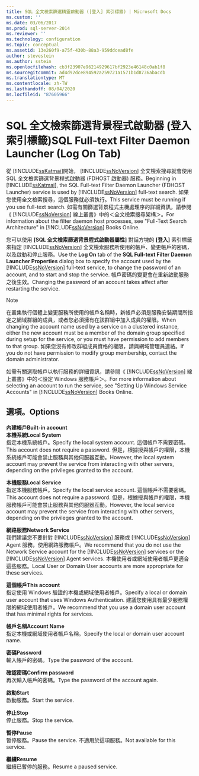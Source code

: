 ```yaml
---
title: SQL 全文檢索篩選精靈啟動器 ([登入] 索引標籤) | Microsoft Docs
ms.custom: ''
ms.date: 03/06/2017
ms.prod: sql-server-2014
ms.reviewer: ''
ms.technology: configuration
ms.topic: conceptual
ms.assetid: 13e260f9-a75f-430b-88a3-959ddcead8fe
author: stevestein
ms.author: sstein
ms.openlocfilehash: cb3f23907e96214929617bf2923e46148c0ab1f8
ms.sourcegitcommit: ad4d92dce894592a259721a1571b1d8736abacdb
ms.translationtype: MT
ms.contentlocale: zh-TW
ms.lasthandoff: 08/04/2020
ms.locfileid: "87605966"
---
```

# <a name="sql-full-text-filter-daemon-launcher-log-on-tab"></a><span data-ttu-id="df9d3-102">SQL 全文檢索篩選背景程式啟動器 (登入索引標籤)</span><span class="sxs-lookup"><span data-stu-id="df9d3-102">SQL Full-text Filter Daemon Launcher (Log On Tab)</span></span>
  <span data-ttu-id="df9d3-103">從 [!INCLUDE[ssKatmai](../../includes/sskatmai-md.md)]開始， [!INCLUDE[ssNoVersion](../../includes/ssnoversion-md.md)] 全文檢索搜尋就會使用 SQL 全文檢索篩選背景程式啟動器 (FDHOST 啟動器) 服務。</span><span class="sxs-lookup"><span data-stu-id="df9d3-103">Beginning in [!INCLUDE[ssKatmai](../../includes/sskatmai-md.md)], the SQL Full-text Filter Daemon Launcher (FDHOST Launcher) service is used by [!INCLUDE[ssNoVersion](../../includes/ssnoversion-md.md)] full-text search.</span></span> <span data-ttu-id="df9d3-104">如果您使用全文檢索搜尋，這個服務就必須執行。</span><span class="sxs-lookup"><span data-stu-id="df9d3-104">This service must be running if you use full-text search.</span></span> <span data-ttu-id="df9d3-105">如需有關篩選背景程式主機處理序的詳細資訊，請參閱《 [!INCLUDE[ssNoVersion](../../includes/ssnoversion-md.md)] 線上叢書》中的＜全文檢索搜尋架構＞。</span><span class="sxs-lookup"><span data-stu-id="df9d3-105">For information about the filter daemon host processes, see "Full-Text Search Architecture" in [!INCLUDE[ssNoVersion](../../includes/ssnoversion-md.md)] Books Online.</span></span>  
  
 <span data-ttu-id="df9d3-106">您可以使用 **[SQL 全文檢索篩選背景程式啟動器屬性]** 對話方塊的 **[登入]** 索引標籤來指定 [!INCLUDE[ssNoVersion](../../includes/ssnoversion-md.md)] 全文檢索服務所使用的帳戶、變更帳戶的密碼，以及啟動和停止服務。</span><span class="sxs-lookup"><span data-stu-id="df9d3-106">Use the **Log On** tab of the **SQL Full-text Filter Daemon Launcher  Properties** dialog box to specify the account used by the [!INCLUDE[ssNoVersion](../../includes/ssnoversion-md.md)] full-text service, to change the password of an account, and to start and stop the service.</span></span> <span data-ttu-id="df9d3-107">帳戶密碼的變更會在重新啟動服務之後生效。</span><span class="sxs-lookup"><span data-stu-id="df9d3-107">Changing the password of an account takes affect after restarting the service.</span></span>  
  
> [!NOTE]  
>  <span data-ttu-id="df9d3-108">在叢集執行個體上變更服務所使用的帳戶名稱時，新帳戶必須是服務安裝期間所指定之網域群組的成員，或者您必須擁有在該群組中加入成員的權限。</span><span class="sxs-lookup"><span data-stu-id="df9d3-108">When changing the account name used by a service on a clustered instance, either the new account must be a member of the domain group specified during setup for the service, or you must have permission to add members to that group.</span></span> <span data-ttu-id="df9d3-109">如果您沒有修改群組成員資格的權限，請與網域管理員連絡。</span><span class="sxs-lookup"><span data-stu-id="df9d3-109">If you do not have permission to modify group membership, contact the domain administrator.</span></span>  
>   
>  <span data-ttu-id="df9d3-110">如需有關選取帳戶以執行服務的詳細資訊，請參閱《 [!INCLUDE[ssNoVersion](../../includes/ssnoversion-md.md)] 線上叢書》中的＜設定 Windows 服務帳戶＞。</span><span class="sxs-lookup"><span data-stu-id="df9d3-110">For more information about selecting an account to run the service, see "Setting Up Windows Service Accounts" in [!INCLUDE[ssNoVersion](../../includes/ssnoversion-md.md)] Books Online.</span></span>  
  
## <a name="options"></a><span data-ttu-id="df9d3-111">選項。</span><span class="sxs-lookup"><span data-stu-id="df9d3-111">Options</span></span>  
 <span data-ttu-id="df9d3-112">**內建帳戶**</span><span class="sxs-lookup"><span data-stu-id="df9d3-112">**Built-in account**</span></span>  
 <span data-ttu-id="df9d3-113">**本機系統**</span><span class="sxs-lookup"><span data-stu-id="df9d3-113">**Local System**</span></span>  
 <span data-ttu-id="df9d3-114">指定本機系統帳戶。</span><span class="sxs-lookup"><span data-stu-id="df9d3-114">Specify the local system account.</span></span> <span data-ttu-id="df9d3-115">這個帳戶不需要密碼。</span><span class="sxs-lookup"><span data-stu-id="df9d3-115">This account does not require a password.</span></span> <span data-ttu-id="df9d3-116">但是，根據授與帳戶的權限，本機系統帳戶可能會禁止服務與其他伺服器互動。</span><span class="sxs-lookup"><span data-stu-id="df9d3-116">However, the local system account may prevent the service from interacting with other servers, depending on the privileges granted to the account.</span></span>  
  
 <span data-ttu-id="df9d3-117">**本機服務**</span><span class="sxs-lookup"><span data-stu-id="df9d3-117">**Local Service**</span></span>  
 <span data-ttu-id="df9d3-118">指定本機服務帳戶。</span><span class="sxs-lookup"><span data-stu-id="df9d3-118">Specify the local service account.</span></span> <span data-ttu-id="df9d3-119">這個帳戶不需要密碼。</span><span class="sxs-lookup"><span data-stu-id="df9d3-119">This account does not require a password.</span></span> <span data-ttu-id="df9d3-120">但是，根據授與帳戶的權限，本機服務帳戶可能會禁止服務與其他伺服器互動。</span><span class="sxs-lookup"><span data-stu-id="df9d3-120">However, the local service account may prevent the service from interacting with other servers, depending on the privileges granted to the account.</span></span>  
  
 <span data-ttu-id="df9d3-121">**網路服務**</span><span class="sxs-lookup"><span data-stu-id="df9d3-121">**Network Service**</span></span>  
 <span data-ttu-id="df9d3-122">我們建議您不要針對 [!INCLUDE[ssNoVersion](../../includes/ssnoversion-md.md)] 服務或 [!INCLUDE[ssNoVersion](../../includes/ssnoversion-md.md)] Agent 服務，使用網路服務帳戶。</span><span class="sxs-lookup"><span data-stu-id="df9d3-122">We recommend that you do not use the Network Service account for the [!INCLUDE[ssNoVersion](../../includes/ssnoversion-md.md)] services or the [!INCLUDE[ssNoVersion](../../includes/ssnoversion-md.md)] Agent services.</span></span> <span data-ttu-id="df9d3-123">本機使用者或網域使用者帳戶更適合這些服務。</span><span class="sxs-lookup"><span data-stu-id="df9d3-123">Local User or Domain User accounts are more appropriate for these services.</span></span>  
  
 <span data-ttu-id="df9d3-124">**這個帳戶**</span><span class="sxs-lookup"><span data-stu-id="df9d3-124">**This account**</span></span>  
 <span data-ttu-id="df9d3-125">指定使用 Windows 驗證的本機或網域使用者帳戶。</span><span class="sxs-lookup"><span data-stu-id="df9d3-125">Specify a local or domain user account that uses Windows Authentication.</span></span> <span data-ttu-id="df9d3-126">建議您使用具有最少服務權限的網域使用者帳戶。</span><span class="sxs-lookup"><span data-stu-id="df9d3-126">We recommend that you use a domain user account that has minimal rights for services.</span></span>  
  
 <span data-ttu-id="df9d3-127">**帳戶名稱**</span><span class="sxs-lookup"><span data-stu-id="df9d3-127">**Account Name**</span></span>  
 <span data-ttu-id="df9d3-128">指定本機或網域使用者帳戶名稱。</span><span class="sxs-lookup"><span data-stu-id="df9d3-128">Specify the local or domain user account name.</span></span>  
  
 <span data-ttu-id="df9d3-129">**密碼**</span><span class="sxs-lookup"><span data-stu-id="df9d3-129">**Password**</span></span>  
 <span data-ttu-id="df9d3-130">輸入帳戶的密碼。</span><span class="sxs-lookup"><span data-stu-id="df9d3-130">Type the password of the account.</span></span>  
  
 <span data-ttu-id="df9d3-131">**確認密碼**</span><span class="sxs-lookup"><span data-stu-id="df9d3-131">**Confirm password**</span></span>  
 <span data-ttu-id="df9d3-132">再次輸入帳戶的密碼。</span><span class="sxs-lookup"><span data-stu-id="df9d3-132">Type the password of the account again.</span></span>  
  
 <span data-ttu-id="df9d3-133">**啟動**</span><span class="sxs-lookup"><span data-stu-id="df9d3-133">**Start**</span></span>  
 <span data-ttu-id="df9d3-134">啟動服務。</span><span class="sxs-lookup"><span data-stu-id="df9d3-134">Start the service.</span></span>  
  
 <span data-ttu-id="df9d3-135">**停止**</span><span class="sxs-lookup"><span data-stu-id="df9d3-135">**Stop**</span></span>  
 <span data-ttu-id="df9d3-136">停止服務。</span><span class="sxs-lookup"><span data-stu-id="df9d3-136">Stop the service.</span></span>  
  
 <span data-ttu-id="df9d3-137">**暫停**</span><span class="sxs-lookup"><span data-stu-id="df9d3-137">**Pause**</span></span>  
 <span data-ttu-id="df9d3-138">暫停服務。</span><span class="sxs-lookup"><span data-stu-id="df9d3-138">Pause the service.</span></span> <span data-ttu-id="df9d3-139">不適用於這項服務。</span><span class="sxs-lookup"><span data-stu-id="df9d3-139">Not available for this service.</span></span>  
  
 <span data-ttu-id="df9d3-140">**繼續**</span><span class="sxs-lookup"><span data-stu-id="df9d3-140">**Resume**</span></span>  
 <span data-ttu-id="df9d3-141">繼續已暫停的服務。</span><span class="sxs-lookup"><span data-stu-id="df9d3-141">Resume a paused service.</span></span>  
  
  
